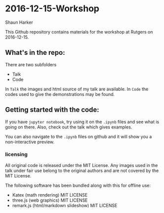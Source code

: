 # 2016-12-15-Workshop

Shaun Harker

This Github repository contains materials for the workshop at Rutgers on 2016-12-15.

## What's in the repo:

There are two subfolders

* Talk
* Code

In `Talk` the images and html source of my talk are available.
In `Code` the codes used to give the demonstrations may be found.

## Getting started with the code:

If you have `jupyter notebook`, try using it on the `.ipynb` files and see what is going on there. Also, check out the talk which gives examples.

You can also navigate to the `.ipynb` files on github and it will show you a non-interactive preview.

### licensing

All original code is released under the MIT License.
Any images used in the talk under fair use belong to the original authors and are not covered by the MIT License. 

The following software has been bundled along with this for offline use:

* Katex (math rendering)  MIT LICENSE
* three.js (web graphics) MIT LICENSE
* remark.js (html/markdown slideshow) MIT LICENSE


